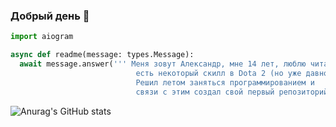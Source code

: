 ### Добрый день 👋
``` python
import aiogram

async def readme(message: types.Message):
  await message.answer(''' Меня зовут Александр, мне 14 лет, люблю читать книги, 
                            есть некоторый скилл в Dota 2 (но уже давно не играю).
                            Решил летом заняться программированием и 
                            связи с этим создал свой первый репозиторий, интересно что из всего этого выйдет !? ''')
```

![Anurag's GitHub stats](https://github-readme-stats.vercel.app/api?username=AleksZavg&show_icons=true&theme=dark)
